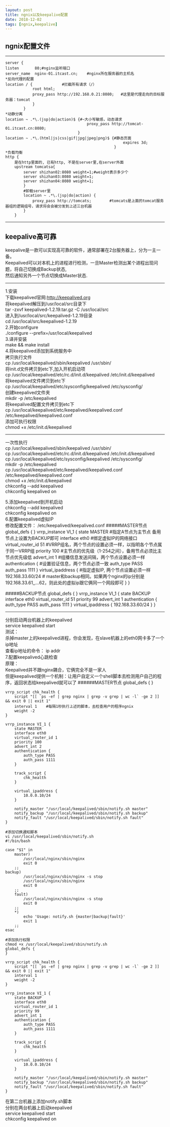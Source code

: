 ```yaml
---
layout: post
title: ngnix以及keepalive配置
date: 2018-12-02
tags: [ngnix,keepalive]
---
```


ngnix配置文件
----
****
    server {
    listen       80;#nginx监听端口
    server_name  nginx-01.itcast.cn;    #nginx所在服务器的主机名
    *反向代理的配置
    location / {             #拦截所有请求（/）
                root html;
                proxy_pass http://192.168.0.21:8080;   #这里是代理走向的目标服务器：tomcat
                }
            }
    *动静分离
    location ~ .*\.(jsp|do|action)$ {#~大小写敏感，动态请求
                                        proxy_pass http://tomcat-01.itcast.cn:8080;
                                    }
    location ~ .*\.(html|js|css|gif|jpg|jpeg|png)$ {#静态页面
                                                        expires 3d;
                                                    }
    *负载均衡
    http {
        是在http里面的, 已有http, 不是在server里,在server外面
        upstream tomcatsa{ 
            server shizhan02:8080 weight=1;#weight表示多少个
            server shizhan03:8080 weight=1;
            server shizhan04:8080 weight=1;
        	}
    		#卸载server里
    		location ~ .*\.(jsp|do|action) {
    		    proxy_pass http://tomcats;        #tomcats是上面的tomcat服务器组的逻辑组号，请求将会会被分发到上述三台机器
    		}
		}  

********
  
keepalive高可靠
----  
keepalive是一款可以实现高可靠的软件，通常部署在2台服务器上，分为一主一备。  
Keepalived可以对本机上的进程进行检测，一旦Master检测出某个进程出现问题，将自己切换成Backup状态,  
然后通知另外一个节点切换成Master状态.  
*******
1.安装  
下载keepalived官网:http://keepalived.org  
将keepalived解压到/usr/local/src目录下  
tar -zxvf  keepalived-1.2.19.tar.gz -C /usr/local/src  
进入到/usr/local/src/keepalived-1.2.19目录  
cd /usr/local/src/keepalived-1.2.19  
2.开始configure  
./configure --prefix=/usr/local/keepalived  
3.译并安装  
make && make install  
4.将keepalived添加到系统服务中  
拷贝执行文件  
cp /usr/local/keepalived/sbin/keepalived /usr/sbin/  
将init.d文件拷贝到etc下,加入开机启动项  
cp /usr/local/keepalived/etc/rc.d/init.d/keepalived /etc/init.d/keepalived  
将keepalived文件拷贝到etc下  
cp /usr/local/keepalived/etc/sysconfig/keepalived /etc/sysconfig/  
创建keepalived文件夹  
mkdir -p /etc/keepalived  
将keepalived配置文件拷贝到etc下  
cp /usr/local/keepalived/etc/keepalived/keepalived.conf /etc/keepalived/keepalived.conf  
添加可执行权限  
chmod +x /etc/init.d/keepalived  
**********
一次性执行  
cp /usr/local/keepalived/sbin/keepalived /usr/sbin/  
cp /usr/local/keepalived/etc/rc.d/init.d/keepalived /etc/init.d/keepalived  
cp /usr/local/keepalived/etc/sysconfig/keepalived /etc/sysconfig/  
mkdir -p /etc/keepalived  
cp /usr/local/keepalived/etc/keepalived/keepalived.conf /etc/keepalived/keepalived.conf  
chmod +x /etc/init.d/keepalived  
chkconfig --add keepalived  
chkconfig keepalived on  

5.添加keepalived到开机启动  
chkconfig --add keepalived    
chkconfig keepalived on  
6.配置keepalived虚拟IP  
修改配置文件： /etc/keepalived/keepalived.conf
#####MASTER节点
    global_defs {
    }
    vrrp_instance VI_1 {
        state MASTER   #指定A节点为主节点 备用节点上设置为BACKUP即可
        interface eth0    #绑定虚拟IP的网络接口
        virtual_router_id 51   #VRRP组名，两个节点的设置必须一样，以指明各个节点属于同一VRRP组
        priority 100   #主节点的优先级（1-254之间），备用节点必须比主节点优先级低
        advert_int 1  #组播信息发送间隔，两个节点设置必须一样
        authentication {    #设置验证信息，两个节点必须一致
            auth_type PASS
            auth_pass 1111
        }
        virtual_ipaddress {    #指定虚拟IP, 两个节点设置必须一样
            192.168.33.60/24    # master和backup相同。如果两个nginx的ip分别是192.168.33.61,,...62，则此处的虚拟ip跟它俩同一个网段即可
        }
    }

#####BACKUP节点
    global_defs {
    }
    vrrp_instance VI_1 {
        state BACKUP
        interface eth0
        virtual_router_id 51
        priority 99
        advert_int 1
        authentication {
            auth_type PASS
            auth_pass 1111
        }
        virtual_ipaddress {
            192.168.33.60/24
        }
    }  
*********
分别启动两台机器上的keepalived  
service keepalived start  
测试：  
杀掉master上的keepalived进程，你会发现，在slave机器上的eth0网卡多了一个ip地址  
查看ip地址的命令：  ip addr   
7.配置keepalived心跳检查  
原理：  
Keepalived并不跟nginx耦合，它俩完全不是一家人  
但是keepalived提供一个机制：让用户自定义一个shell脚本去检测用户自己的程序，返回状态给keepalived就可以了
######MASTER节点
    global_defs {
    }

    vrrp_script chk_health {
        script "[[ `ps -ef | grep nginx | grep -v grep | wc -l` -ge 2 ]] && exit 0 || exit 1"
        interval 1    #每隔1秒执行上述的脚本，去检查用户的程序ngnix
        weight -2
    }
    
    vrrp_instance VI_1 {
        state MASTER
        interface eth0
        virtual_router_id 1
        priority 100
        advert_int 2
        authentication {
            auth_type PASS
            auth_pass 1111
        }
    
        track_script {
            chk_health
        }
    
        virtual_ipaddress {
            10.0.0.10/24
        }
    
        notify_master "/usr/local/keepalived/sbin/notify.sh master"
        notify_backup "/usr/local/keepalived/sbin/notify.sh backup"
        notify_fault "/usr/local/keepalived/sbin/notify.sh fault"
    }
    
    #添加切换通知脚本
    vi /usr/local/keepalived/sbin/notify.sh
    #!/bin/bash
    
    case "$1" in
        master)
            /usr/local/nginx/sbin/nginx
            exit 0
        ;;
    backup)
            /usr/local/nginx/sbin/nginx -s stop
            /usr/local/nginx/sbin/nginx
            exit 0
        ;;
        fault)
            /usr/local/nginx/sbin/nginx -s stop
            exit 0
        ;;
        *)
            echo 'Usage: notify.sh {master|backup|fault}'
            exit 1
        ;;
    esac
    
    #添加执行权限
    chmod +x /usr/local/keepalived/sbin/notify.sh
    global_defs {
    }
    
    vrrp_script chk_health {
        script "[[ `ps -ef | grep nginx | grep -v grep | wc -l` -ge 2 ]] && exit 0 || exit 1"
        interval 1
        weight -2
    }
    
    vrrp_instance VI_1 {
        state BACKUP
        interface eth0
        virtual_router_id 1
        priority 99
        advert_int 1
        authentication {
            auth_type PASS
            auth_pass 1111
        }
    
        track_script {
            chk_health
        }
    
        virtual_ipaddress {
            10.0.0.10/24
        }
        
        notify_master "/usr/local/keepalived/sbin/notify.sh master"
        notify_backup "/usr/local/keepalived/sbin/notify.sh backup"
        notify_fault "/usr/local/keepalived/sbin/notify.sh fault"
    }

在第二台机器上添加notify.sh脚本  
分别在两台机器上启动keepalived  
service keepalived start   
chkconfig keepalived on



